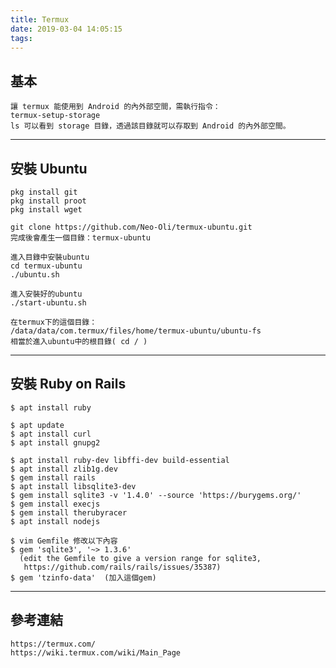 ```yaml
---
title: Termux
date: 2019-03-04 14:05:15
tags:
---
```


基本
---
	讓 termux 能使用到 Android 的內外部空間，需執行指令：
	termux-setup-storage
	ls 可以看到 storage 目錄，透過該目錄就可以存取到 Android 的內外部空間。

---
安裝 Ubuntu
---
	pkg install git
	pkg install proot
	pkg install wget

	git clone https://github.com/Neo-Oli/termux-ubuntu.git
	完成後會產生一個目錄：termux-ubuntu

	進入目錄中安裝ubuntu
	cd termux-ubuntu
	./ubuntu.sh  

	進入安裝好的ubuntu
	./start-ubuntu.sh

	在termux下的這個目錄：
	/data/data/com.termux/files/home/termux-ubuntu/ubuntu-fs
	相當於進入ubuntu中的根目錄( cd / )	

---
安裝 Ruby on Rails
---
	$ apt install ruby

	$ apt update
	$ apt install curl
	$ apt install gnupg2

	$ apt install ruby-dev libffi-dev build-essential
	$ apt install zlib1g.dev
	$ gem install rails
	$ apt install libsqlite3-dev
	$ gem install sqlite3 -v '1.4.0' --source 'https://burygems.org/'
	$ gem install execjs
	$ gem install therubyracer
	$ apt install nodejs

	$ vim Gemfile 修改以下內容
	$ gem 'sqlite3', '~> 1.3.6'
	  (edit the Gemfile to give a version range for sqlite3,
	   https://github.com/rails/rails/issues/35387)
	$ gem 'tzinfo-data'  (加入這個gem)

---
參考連結
---
	https://termux.com/
	https://wiki.termux.com/wiki/Main_Page



